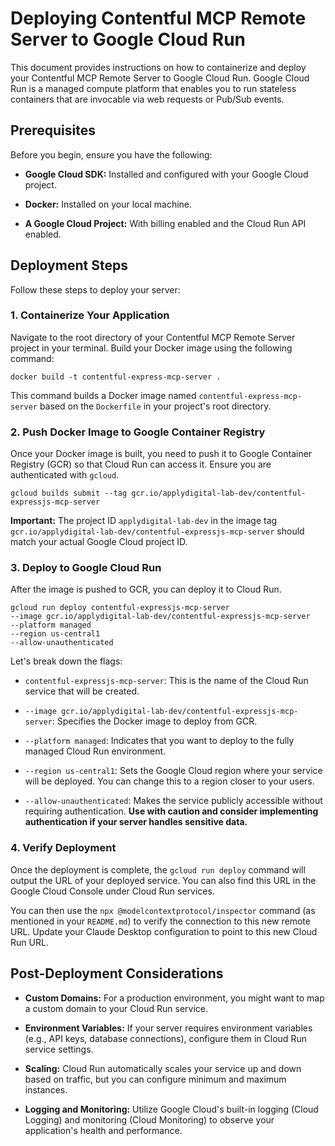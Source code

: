 # Deploying Contentful MCP Remote Server to Google Cloud Run

This document provides instructions on how to containerize and deploy your Contentful MCP Remote Server to Google Cloud Run. Google Cloud Run is a managed compute platform that enables you to run stateless containers that are invocable via web requests or Pub/Sub events.

## Prerequisites

Before you begin, ensure you have the following:

* **Google Cloud SDK:** Installed and configured with your Google Cloud project.

* **Docker:** Installed on your local machine.

* **A Google Cloud Project:** With billing enabled and the Cloud Run API enabled.

## Deployment Steps

Follow these steps to deploy your server:

### 1. Containerize Your Application

Navigate to the root directory of your Contentful MCP Remote Server project in your terminal. Build your Docker image using the following command:
```
docker build -t contentful-express-mcp-server .
```

This command builds a Docker image named `contentful-express-mcp-server` based on the `Dockerfile` in your project's root directory.

### 2. Push Docker Image to Google Container Registry

Once your Docker image is built, you need to push it to Google Container Registry (GCR) so that Cloud Run can access it. Ensure you are authenticated with `gcloud`.
```
gcloud builds submit --tag gcr.io/applydigital-lab-dev/contentful-expressjs-mcp-server
```

**Important:** The project ID `applydigital-lab-dev` in the image tag `gcr.io/applydigital-lab-dev/contentful-expressjs-mcp-server` should match your actual Google Cloud project ID.

### 3. Deploy to Google Cloud Run

After the image is pushed to GCR, you can deploy it to Cloud Run.
```
gcloud run deploy contentful-expressjs-mcp-server
--image gcr.io/applydigital-lab-dev/contentful-expressjs-mcp-server
--platform managed
--region us-central1
--allow-unauthenticated
```

Let's break down the flags:

* `contentful-expressjs-mcp-server`: This is the name of the Cloud Run service that will be created.

* `--image gcr.io/applydigital-lab-dev/contentful-expressjs-mcp-server`: Specifies the Docker image to deploy from GCR.

* `--platform managed`: Indicates that you want to deploy to the fully managed Cloud Run environment.

* `--region us-central1`: Sets the Google Cloud region where your service will be deployed. You can change this to a region closer to your users.

* `--allow-unauthenticated`: Makes the service publicly accessible without requiring authentication. **Use with caution and consider implementing authentication if your server handles sensitive data.**

### 4. Verify Deployment

Once the deployment is complete, the `gcloud run deploy` command will output the URL of your deployed service. You can also find this URL in the Google Cloud Console under Cloud Run services.

You can then use the `npx @modelcontextprotocol/inspector` command (as mentioned in your `README.md`) to verify the connection to this new remote URL. Update your Claude Desktop configuration to point to this new Cloud Run URL.

## Post-Deployment Considerations

* **Custom Domains:** For a production environment, you might want to map a custom domain to your Cloud Run service.

* **Environment Variables:** If your server requires environment variables (e.g., API keys, database connections), configure them in Cloud Run service settings.

* **Scaling:** Cloud Run automatically scales your service up and down based on traffic, but you can configure minimum and maximum instances.

* **Logging and Monitoring:** Utilize Google Cloud's built-in logging (Cloud Logging) and monitoring (Cloud Monitoring) to observe your application's health and performance.